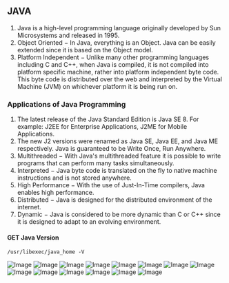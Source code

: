 ## JAVA

1. Java is a high-level programming language originally developed by Sun Microsystems and released in 1995.
2. Object Oriented − In Java, everything is an Object. Java can be easily extended since it is based on the Object model.
3. Platform Independent − Unlike many other programming languages including C and C++, when Java is compiled, it is not compiled into platform specific machine, rather into platform independent byte code. This byte code is distributed over the web and interpreted by the Virtual Machine (JVM) on whichever platform it is being run on.


### Applications of Java Programming

1. The latest release of the Java Standard Edition is Java SE 8. For example: J2EE for Enterprise Applications, J2ME for Mobile Applications.
2. The new J2 versions were renamed as Java SE, Java EE, and Java ME respectively. Java is guaranteed to be Write Once, Run Anywhere.
3. Multithreaded − With Java's multithreaded feature it is possible to write programs that can perform many tasks simultaneously.
4. Interpreted − Java byte code is translated on the fly to native machine instructions and is not stored anywhere.
5. High Performance − With the use of Just-In-Time compilers, Java enables high performance.
6. Distributed − Java is designed for the distributed environment of the internet.
7. Dynamic − Java is considered to be more dynamic than C or C++ since it is designed to adapt to an evolving environment. 

#### GET Java Version
```/usr/libexec/java_home -V```

![Image](https://i.imgur.com/q5vMLMe.png)
![Image](https://i.imgur.com/CpGyFT9.png)
![Image](https://i.imgur.com/Y4oFOBm.png)
![Image](https://i.imgur.com/gISrV2p.png)
![Image](https://i.imgur.com/hYSzwAw.png)
![Image](https://i.imgur.com/zCNilvw.png)
![Image](https://i.imgur.com/VUGCbxw.png)
![Image](https://i.imgur.com/88vC8aJ.png)
![Image](https://i.imgur.com/791MwA6.png)
![Image](https://i.imgur.com/O1qEmYX.png)
![Image](https://i.imgur.com/oOaiPDh.png)
![Image](https://i.imgur.com/YPOOF6b.png)
![Image](https://i.imgur.com/0UwMdPA.png)
![Image](https://i.imgur.com/W8yrKn7.png)